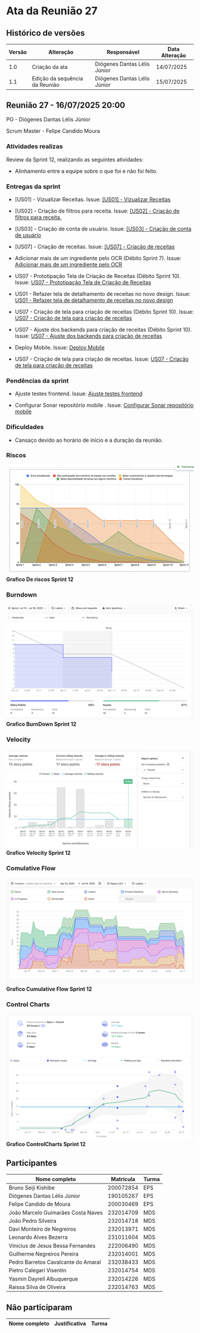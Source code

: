 # Ata da Reunião 27

## Histórico de versões

| Versão | Alteração       | Responsável         | Data Alteração |
|--------|-----------------|---------------------|----------------|
| 1.0    | Criação da ata  | Diógenes Dantas Lélis Júnior | 14/07/2025  |
| 1.1    | Edição da sequência da Reunião  | Diógenes Dantas Lélis Júnior | 15/07/2025  |

## Reunião 27 - 16/07/2025 20:00

PO - Diógenes Dantas Lélis Júnior

Scrum Master - Felipe Candido Moura

### Atividades realizas

Review da Sprint 12, realizando as seguintes atividades:

- Alinhamento entre a equipe sobre o que foi e não foi feito.

### Entregas da sprint

- [US01] - Vizualizar Receitas. Issue: [[US01] - Vizualizar Receitas](https://app.zenhub.com/workspaces/2025-1time3ocr-67f593a6ef2d81000f2d84b4/issues/gh/fga-eps-mds/2025.1-sidechef-docs/10)

- [US02] - Criação de filtros para receita. Issue: [[US02] - Criação de filtros para receita.](https://app.zenhub.com/workspaces/2025-1time3ocr-67f593a6ef2d81000f2d84b4/issues/gh/fga-eps-mds/2025.1-sidechef-docs/11)

- [US03] - Criação de conta de usuário. Issue: [[US03] - Criação de conta de usuário](https://app.zenhub.com/workspaces/2025-1time3ocr-67f593a6ef2d81000f2d84b4/issues/gh/fga-eps-mds/2025.1-sidechef-docs/12)

- [US07] - Criação de receitas. Issue: [[US07] - Criação de receitas](https://app.zenhub.com/workspaces/2025-1time3ocr-67f593a6ef2d81000f2d84b4/issues/gh/fga-eps-mds/2025.1-sidechef-docs/16)

- Adicionar mais de um ingrediente pelo OCR (Débito Sprint 7). Issue: [Adicionar mais de um ingrediente pelo OCR](https://app.zenhub.com/workspaces/2025-1time3ocr-67f593a6ef2d81000f2d84b4/issues/gh/fga-eps-mds/2025.1-sidechef-docs/82)

- US07 - Prototipação Tela de Criação de Receitas (Débito Sprint 10). Issue: [US07 - Prototipação Tela de Criação de Receitas](https://app.zenhub.com/workspaces/2025-1time3ocr-67f593a6ef2d81000f2d84b4/issues/gh/fga-eps-mds/2025.1-sidechef-docs/84)

- US01 - Refazer tela de detalhamento de receitas no novo design. Issue: [US01 - Refazer tela de detalhamento de receitas no novo design](https://app.zenhub.com/workspaces/2025-1time3ocr-67f593a6ef2d81000f2d84b4/issues/gh/fga-eps-mds/2025.1-sidechef-docs/89)

- US07 - Criação de tela para criação de receitas (Débito Sprint 10). Issue: [US07 - Criação de tela para criação de receitas](https://app.zenhub.com/workspaces/2025-1time3ocr-67f593a6ef2d81000f2d84b4/issues/gh/fga-eps-mds/2025.1-sidechef-docs/90)

- US07 - Ajuste dos backends para criação de receitas (Débito Sprint 10). Issue: [US07 - Ajuste dos backends para criação de receitas](https://app.zenhub.com/workspaces/2025-1time3ocr-67f593a6ef2d81000f2d84b4/issues/gh/fga-eps-mds/2025.1-sidechef-docs/92)

- Deploy Mobile. Issue: [Deploy Mobile](https://app.zenhub.com/workspaces/2025-1time3ocr-67f593a6ef2d81000f2d84b4/issues/gh/fga-eps-mds/2025.1-sidechef-docs/99)

- US07 - Criação de tela para criação de receitas. Issue: [US07 - Criação de tela para criação de receitas](https://app.zenhub.com/workspaces/2025-1time3ocr-67f593a6ef2d81000f2d84b4/issues/gh/fga-eps-mds/2025.1-sidechef-docs/90)

### Pendências da sprint

- Ajuste testes frontend. Issue: [Ajuste testes frontend](https://app.zenhub.com/workspaces/2025-1time3ocr-67f593a6ef2d81000f2d84b4/issues/gh/fga-eps-mds/2025.1-sidechef-docs/97)

- Configurar Sonar repositório mobile . Issue: [Configurar Sonar repositório mobile](https://app.zenhub.com/workspaces/2025-1time3ocr-67f593a6ef2d81000f2d84b4/issues/gh/fga-eps-mds/2025.1-sidechef-docs/98)


### Dificuldades

- Cansaço devido ao horário de início e a duração da reunião.


### Riscos

![GraficoRiscos](../../assets/sprint11/GraficoRiscoSprint11.png)
**Grafico De riscos Sprint 12**

### Burndown

![GraficoBurndown](../../assets/sprint12/BurndownGraficoSprint12.png)
**Grafico BurnDown Sprint 12**

### Velocity

![GraficoVelocity](../../assets/sprint12/VelocitySprint12.png)
**Grafico Velocity Sprint 12**

### Comulative Flow

![CumulativeFlow](../../assets/sprint12/CumulativeFlowSprint12.png)
**Grafico Cumulative Flow Sprint 12**

### Control Charts

![ControlCharts](../../assets/sprint12/ControlChartSprint12.png)
**Grafico ControlCharts Sprint 12**

## Participantes

| Nome completo                                 | Matrícula   | Turma |
|-----------------------------------------------|-------------|-------|
| Bruno Seiji Kishibe                           | 200072854   | EPS   |
| Diógenes Dantas Lélis Júnior                  | 190105267   | EPS   |
| Felipe Candido de Moura                       | 200030469   | EPS   |
| João Marcelo Guimarães Costa Naves            | 232014709   | MDS   |
| João Pedro Silveira                           | 232014718   | MDS   |
| Davi Monteiro de Negreiros                    | 232013971   | MDS   |
| Leonardo Alves Bezerra                        | 231011604   | MDS   | 
| Vinícius de Jesus Bessa Fernandes             | 222006490   | MDS   | 
| Guilherme Negreiros Pereira                   | 232014001   | MDS   |
| Pedro Barretos Cavalcante do Amaral           | 232038433   | MDS   |
| Pietro Calegari Visentin                      | 232014754   | MDS   |
| Yasmin Dayrell Albuquerque                    | 232014226   | MDS   |
| Raissa Silva de Oliveira                      | 232014763   | MDS   |


## Não participaram

| Nome completo                                 | Justificativa                                        | Turma |
|-----------------------------------------------|------------------------------------------------------|-------|





